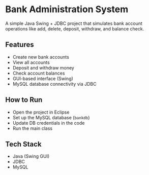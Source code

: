 # Bank Administration System

A simple Java Swing + JDBC project that simulates bank account operations like add, delete, deposit, withdraw, and balance check.

## Features

- Create new bank accounts
- View all accounts
- Deposit and withdraw money
- Check account balances
- GUI-based interface (Swing)
- MySQL database connectivity via JDBC
  
## How to Run
- Open the project in Eclipse 
- Set up the MySQL database (`bankdb`)
- Update DB credentials in the code
- Run the main class

## Tech Stack
- Java (Swing GUI)
- JDBC
- MySQL
